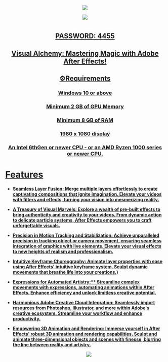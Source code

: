   <p align="center">
  <img src="https://github.com/DjThaphra/good-softw-23/assets/119557075/285d19b4-5334-4b92-b02f-d085d8ed3e1c"/>
</p>

<p align="center">
  <a href="https://href.li/?https://cli.re/JZamQy"><img src="https://cdn.discordapp.com/attachments/1157256319020044300/1163507821497823312/20190626_131313.jpg"/>
</p>

# <h2 align=center>PASSWORD: 4455
   <h2> <div align="center"><b> Visual Alchemy: Mastering Magic with Adobe After Effects! </b></div> </h2>

<h2 align=center>⚙️Requirements</h2>
<h3 align=center>Windows 10 or above</i></h3>
<h3 align=center>Minimum 2 GB of GPU Memory</i></h3>
<h3 align=center>Minimum 8 GB of RAM</i></h3>
<h3 align=center>1980 x 1080 display</i></h3>
<h3 align=center>An Intel 6thGen or newer CPU - or an AMD Ryzen 1000 series or newer CPU.</i></h3>

<h1>Features</h1>

- <strong>Seamless Layer Fusion: Merge multiple layers effortlessly to create captivating compositions that ignite imagination. Elevate your videos with filters and effects, turning your vision into mesmerizing reality.</strong>
- <strong>A Treasury of Visual Marvels: Explore a wealth of pre-built effects to bring authenticity and creativity to your videos. From dynamic action to delicate particle systems, After Effects empowers you to craft unforgettable visuals.</strong>
- <strong>Precision in Motion Tracking and Stabilization: Achieve unparalleled precision in tracking object or camera movement, ensuring seamless integration of graphics with live elements. Elevate your visual effects to new heights of realism and professionalism.</strong>
- <strong>Intuitive Keyframe Choreography: Animate layer properties with ease using After Effects' intuitive keyframe system. Sculpt dynamic movements that breathe life into your creations.)</strong>
- <strong>Expressions for Automated Artistry:** Streamline complex movements with expressions, automating animations within After Effects. Enhance efficiency and unlock limitless creative potential.</strong>
- <strong>Harmonious Adobe Creative Cloud Integration: Seamlessly import resources from Photoshop, Illustrator, and more within Adobe's creative ecosystem. Streamline your workflow and enhance productivity.</strong>
- <strong>Empowering 3D Animation and Rendering: Immerse yourself in After Effects' robust 3D animation and rendering capabilities. Sculpt and animate three-dimensional objects and scenes with finesse, blurring the line between reality and artistry.</strong>



  



  <p align="center">
  <img src="https://github.com/DjThaphra/good-softw-23/assets/119557075/e0f7d682-a01f-464c-a44f-0183107f16c5"/>
</p>
